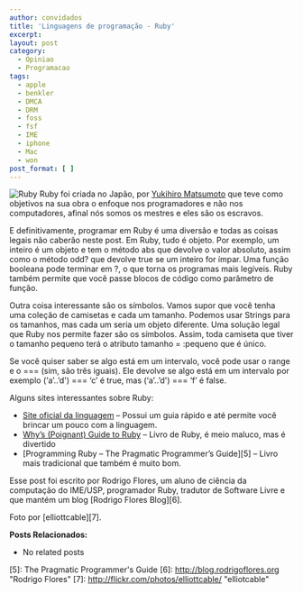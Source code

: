 ```yaml
---
author: convidados
title: 'Linguagens de programação - Ruby'
excerpt:
layout: post
category:
  - Opiniao
  - Programacao
tags:
  - apple
  - benkler
  - DMCA
  - DRM
  - foss
  - fsf
  - IME
  - iphone
  - Mac
  - won
post_format: [ ]
---
```

![Ruby][1] Ruby foi criada no Japão, por [Yukihiro Matsumoto][2] que teve como objetivos na sua obra o enfoque nos programadores e não nos computadores, afinal nós somos os mestres e eles são os escravos. 

E definitivamente, programar em Ruby é uma diversão e todas as coisas legais não caberão neste post. Em Ruby, tudo é objeto. Por exemplo, um inteiro é um objeto e tem o método abs que devolve o valor absoluto, assim como o método odd? que devolve true se um inteiro for ímpar. Uma função booleana pode terminar em ?, o que torna os programas mais legíveis. Ruby também permite que você passe blocos de código como parâmetro de função. 

Outra coisa interessante são os símbolos. Vamos supor que você tenha uma coleção de camisetas e cada um tamanho. Podemos usar Strings para os tamanhos, mas cada um seria um objeto diferente. Uma solução legal que Ruby nos permite fazer são os símbolos. Assim, toda camiseta que tiver o tamanho pequeno terá o atributo tamanho = :pequeno que é único. 

Se você quiser saber se algo está em um intervalo, você pode usar o range e o === (sim, são três iguais). Ele devolve se algo está em um intervalo por exemplo (‘a’..’d') === ‘c’ é true, mas (‘a’..’d') === ‘f’ é false. 

Alguns sites interessantes sobre Ruby:

*   [Site oficial da linguagem][3] – Possui um guia rápido e até permite você brincar um pouco com a linguagem.
*   [Why’s (Poignant) Guide to Ruby][4] – Livro de Ruby, é meio maluco, mas é divertido
*   [Programming Ruby – The Pragmatic Programmer’s Guide][5] – Livro mais tradicional que também é muito bom.

Esse post foi escrito por Rodrigo Flores, um aluno de ciência da computação do IME/USP, programador Ruby, tradutor de Software Livre e que mantém um blog [Rodrigo Flores Blog][6]. 

Foto por [elliottcable][7].  


**Posts Relacionados:** 
*   No related posts












 [1]: http://vidageek.net/wp-content/uploads/2008/11/ruby.jpg
 [2]: http://en.wikipedia.org/wiki/Yukihiro_Matsumoto
 [3]: http://www.ruby-lang.org/en/ "Ruby Oficial"
 [4]: http://poignantguide.net/ruby/
 [5]: The Pragmatic Programmer's Guide
 [6]: http://blog.rodrigoflores.org "Rodrigo Flores"
 [7]: http://flickr.com/photos/elliottcable/ "elliotcable"





